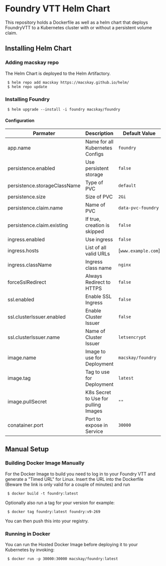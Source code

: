 # Foundry VTT Helm Chart

This repository holds a Dockerfile as well as a helm chart that deploys FoundryVTT to a Kubernetes cluster with or without a persistent volume claim.

## Installing Helm Chart

### Adding macskay repo

The Helm Chart is deployed to the Helm Artifactory.
```
 $ helm repo add macskay https://macskay.github.io/helm/
 $ helm repo update 
```

### Installing Foundry
```
 $ helm upgrade --install -i foundry macskay/foundry
```

#### Configuration 

|Parmater|Description|Default Value|
|------|-------|-|
|app.name|Name for all Kubernetes Configs|`foundry`|
|persistence.enabled|Use persistent storage|`false`|
|persistence.storageClassName|Type of PVC|`default`|
|persistence.size|Size of PVC|`2Gi`|
|persistence.claim.name|Name of PVC|`data-pvc-foundry`|
|persistence.claim.existing|If true, creation is skipped|`false`|
|ingress.enabled|Use ingress|`false`|
|ingress.hosts|List of all valid URLs|[`www.example.com`]|
|ingress.className|Ingress class name|`nginx`|
|forceSslRedirect|Always Redirect to HTTPS|`false`|
|ssl.enabled|Enable SSL Ingress|`false`|
|ssl.clusterIssuer.enabled|Enable Cluster Issuer|`false`|
|ssl.clusterIssuer.name|Name of Cluster Issuer|`letsencrypt`|
|image.name|Image to use for Deployment|`macskay/foundry`|
|image.tag|Tag to use for Deployment|`latest`|
|image.pullSecret|K8s Secret to Use for pulling Images|`""`|
|conatainer.port|Port to expose in Service|`30000`|


## Manual Setup

### Building Docker Image Manually

For the Docker Image to build you need to log in to your Foundry VTT and generate a "Timed URL" for Linux. Insert the URL into the Dockerfile (Beware the link is only valid for a couple of minutes) and run

```
 $ docker build -t foundry:latest
```

Optionally also run a tag for your version for example:
```
 $ docker tag foundry:latest foundry:v9-269
```
You can then push this into your registry.

### Running in Docker

You can run the Hosted Docker Image before deploying it to your Kubernetes by invoking:

```
 $ docker run -p 30000:30000 macskay/foundry:latest
```
